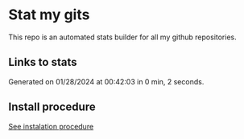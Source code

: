 # Stat my gits

This repo is an automated stats builder for all my github repositories.

## Links to stats


Generated on 01/28/2024 at 00:42:03 in 0 min, 2 seconds.

## Install procedure

[See instalation procedure](./src/install.md)
